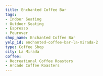 ```yaml
---
title: Enchanted Coffee Bar
tags:
- Indoor Seating
- Outdoor Seating
- Espresso
- Pourover
shop_name: Enchanted Coffee Bar
yelp_id: enchanted-coffee-bar-la-mirada-2
type: Coffee Shop
city: La Mirada
coffee:
- Recreational Coffee Roasters
- Arcade Coffee Roasters
---
```


